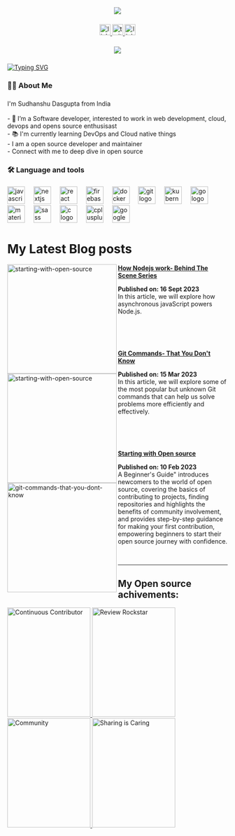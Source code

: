 <div align="center">
  <img src="https://github.com/user-attachments/assets/27588d64-c068-4e6f-80ee-049977845bb1"/>

</div>

###

<div align="center">
  <a href="https://www.linkedin.com/in/sudhanshu-dasgupta/" target="_blank">
    <img src="https://img.shields.io/static/v1?message=LinkedIn&logo=linkedin&label=&color=0077B5&logoColor=white&labelColor=&style=for-the-badge" height="25" alt="linkedin logo"  />
  </a>
  <a href="https://twitter.com/SudhanshuDasgu3" target="_blank">
    <img src="https://img.shields.io/static/v1?message=Twitter&logo=twitter&label=&color=1DA1F2&logoColor=white&labelColor=&style=for-the-badge" height="25" alt="twitter logo"  />
  </a>
  <a href="https://linktr.ee/sudhanshut" target="_blank">
    <img src="https://img.shields.io/static/v1?message=Linktree&logo=linktree&label=&color=1de9b6&logoColor=white&labelColor=&style=for-the-badge" height="25" alt="linktree logo"  />
  </a>
</div>

###

<div align="center">
  <img src="https://visitor-badge.laobi.icu/badge?page_id=sudhanshutech.sudhanshutech&"  />
</div>

###

[![Typing SVG](https://readme-typing-svg.herokuapp.com?font=edo&size=30&duration=5000&color=00f7ff&background=EB00FF00&center=true&vCenter=true&width=600&lines=+Hi,+👋+I'm+Sudhanshu+Dasgupta;Frontend+Developer⚡;Open+Source+Enthusiast🥑;Cloud+Computing☁️;Exploring+DevOps💥)](https://git.io/typing-svg)

###

<h3 align="left">👩‍💻  About Me</h3>

###

<p align="left">I'm Sudhanshu Dasgupta from India<br><br>- 🔭 I’m a Software developer, interested to work in web development, cloud, devops and opens source enthusisast<br>- 📚 I'm currently learning DevOps and Cloud native things<br>- I am a open source developer and maintainer<br>- Connect with me to deep dive in open source</p>

###

<h3 align="left">🛠 Language and tools</h3>

###

<div align="left">
  <img src="https://cdn.jsdelivr.net/gh/devicons/devicon/icons/javascript/javascript-original.svg" height="40" alt="javascript logo"  />
  <img width="12" />
  <img src="https://skillicons.dev/icons?i=nextjs" height="40" alt="nextjs logo"  />
  <img width="12" />
  <img src="https://cdn.simpleicons.org/react/61DAFB" height="40" alt="react logo"  />
  <img width="12" />
  <img src="https://cdn.jsdelivr.net/gh/devicons/devicon/icons/firebase/firebase-plain-wordmark.svg" height="40" alt="firebase logo"  />
  <img width="12" />
  <img src="https://cdn.jsdelivr.net/gh/devicons/devicon/icons/docker/docker-plain-wordmark.svg" height="40" alt="docker logo"  />
  <img width="12" />
  <img src="https://cdn.simpleicons.org/git/F05032" height="40" alt="git logo"  />
  <img width="12" />
  <img src="https://cdn.jsdelivr.net/gh/devicons/devicon/icons/kubernetes/kubernetes-plain.svg" height="40" alt="kubernetes logo"  />
  <img width="12" />
  <img src="https://cdn.jsdelivr.net/gh/devicons/devicon/icons/go/go-original-wordmark.svg" height="40" alt="go logo"  />
  <img width="12" />
  <img src="https://cdn.simpleicons.org/mui/007FFF" height="40" alt="materialui logo"  />
  <img width="12" />
  <img src="https://cdn.simpleicons.org/sass/CC6699" height="40" alt="sass logo"  />
  <img width="12" />
  <img src="https://cdn.jsdelivr.net/gh/devicons/devicon/icons/c/c-original.svg" height="40" alt="c logo"  />
  <img width="12" />
  <img src="https://cdn.jsdelivr.net/gh/devicons/devicon/icons/cplusplus/cplusplus-original.svg" height="40" alt="cplusplus logo"  />
  <img width="12" />
  <img src="https://cdn.jsdelivr.net/gh/devicons/devicon/icons/googlecloud/googlecloud-original.svg" height="40" alt="googlecloud logo"  />
</div>

# My Latest Blog posts
<p align="left">
  
  <a href="https://sudhanshutech.hashnode.dev/1-how-nodejs-works-behind-the-scene-series" title="how-nodejs-works-behind-the-scene-series"><img src="https://github.com/user-attachments/assets/05674082-d67e-428b-b178-5d7f9e8b8815" alt="starting-with-open-source" width="250px" align="left" /></a>
 <a href="https://sudhanshutech.hashnode.dev/1-how-nodejs-works-behind-the-scene-series" title="how-nodejs-works-behind-the-scene-series"><strong>How Nodejs work- Behind The Scene Series</strong></a>
<div><strong>Published on: 16 Sept 2023</strong>
<br/>In this article, we will explore how asynchronous javaScript powers Node.js. </p> <br/>
  
  <br/>
  <br/>
  
   <a href="https://sudhanshutech.hashnode.dev/git-commands-that-you-dont-know" title="git-commands-that-you-dont-know"><img src="https://github.com/user-attachments/assets/ebc1000f-0654-439a-8bef-8252f4e6fa24" alt="starting-with-open-source" width="250px" align="left" /></a>
 <a href="https://sudhanshutech.hashnode.dev/git-commands-that-you-dont-know" title="git-commands-that-you-dont-know"><strong>Git Commands- That You Don't Know</strong></a>
<div><strong>Published on: 15 Mar 2023</strong>
<br/>In this article, we will explore some of the most popular but unknown Git commands that can help us solve problems more efficiently and effectively. </p> <br/>

  <br/>
  <br/>

<p align="left">
<a href="https://sudhanshutech.hashnode.dev/starting-with-open-source" title="starting-with-open-source"><img src="https://github.com/user-attachments/assets/b6834321-a09a-4349-8bd1-9f4a410c6fe0" alt="git-commands-that-you-dont-know" width="250px" align="left" /></a>
 <a href="https://sudhanshutech.hashnode.dev/starting-with-open-source" title="starting-with-open-source"><strong>Starting with Open source</strong></a>
<div><strong>Published on: 10 Feb 2023</strong>
<br/> A Beginner's Guide" introduces newcomers to the world of open source, covering the basics of contributing to projects, finding repositories and  highlights the benefits of community involvement, and provides step-by-step guidance for making your first contribution, empowering beginners to start their open source journey with confidence. </p> <br/>

<hr/>

## My Open source achivements:

 <a href= "https://meshery.layer5.io/user/9cb4bfce-ad8f-4a8e-8647-bb138fa07e7f?tab=badges&badge=continuous-contributor" >
    <img width="190px" height="250px" src = "https://badges.layer5.io/assets/badges/continuous-contributor/continuous-contributor.png" alt = "Continuous Contributor" />
  </a >
   <a href= "https://meshery.layer5.io/user/9cb4bfce-ad8f-4a8e-8647-bb138fa07e7f?tab=badges&badge=review-rockstar" >
    <img width="190px" height="250px" src = "https://badges.layer5.io/assets/badges/review-rockstar/review-rockstar.png" alt = "Review Rockstar" />
  </a >
   <a href= "https://meshery.layer5.io/user/9cb4bfce-ad8f-4a8e-8647-bb138fa07e7f?tab=badges&badge=community" >
    <img width="190px" height="250px" src = "https://badges.layer5.io/assets/badges/community/community.png" alt = "Community" />
  </a >
   <a href= "https://meshery.layer5.io/user/9cb4bfce-ad8f-4a8e-8647-bb138fa07e7f?tab=badges&badge=first-share" >
    <img width="190px" height="250px" src = "https://badges.layer5.io/assets/badges/first-share/first-share.png" alt = "Sharing is Caring" />
  </a >
 
 
###

###
